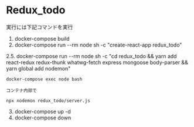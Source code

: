 # Redux_todo

実行には下記コマンドを実行

1.
    docker-compose build
2.
    docker-compose run --rm node sh -c "create-react-app redux_todo"
<!-- 2.
    docker-compose run --rm node sh -c "yarn create react-app redux_todo"
2.
    docker-compose run --rm node sh -c "yarn add create-react-app && npx create-react-app redux_todo"
2.
    docker-compose run --rm node sh -c "npm install -g create-react-app && npx create-react-app ." こちらでは権限関係でエラーが発生
-->
2.5.
    docker-compose run --rm node sh -c "cd redux_todo && yarn add react-redux redux-thunk whatwg-fetch express mongoose body-parser && yarn global add nodemon"

    docker-compose exec node bash

    コンテナ内部で

    npx nodemon redux_todo/server.js

3.
    docker-compose up -d
4.
    docker-compose down
